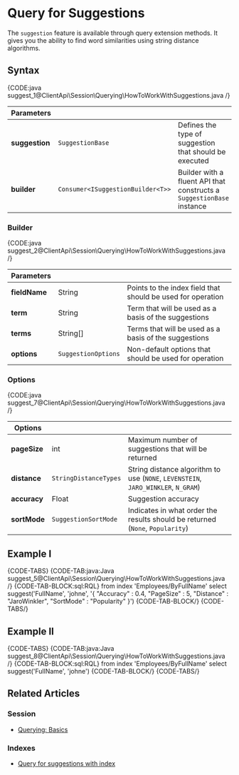 # Query for Suggestions

The `suggestion` feature is available through query extension methods. It gives you the ability to find word similarities using string distance algorithms.

## Syntax

{CODE:java suggest_1@ClientApi\Session\Querying\HowToWorkWithSuggestions.java /}

| Parameters | | |
| ------------- | ------------- | ----- |
| **suggestion** | `SuggestionBase`  | Defines the type of suggestion that should be executed |
| **builder** | `Consumer<ISuggestionBuilder<T>>` | Builder with a fluent API that constructs a `SuggestionBase` instance |

### Builder

{CODE:java suggest_2@ClientApi\Session\Querying\HowToWorkWithSuggestions.java /}

| Parameters | | |
| ------------- | ------------- | ----- |
| **fieldName** | String | Points to the index field that should be used for operation |
| **term** | String | Term that will be used as a basis of the suggestions |
| **terms** | String[] | Terms that will be used as a basis of the suggestions |
| **options** | `SuggestionOptions` | Non-default options that should be used for operation |

### Options

{CODE:java suggest_7@ClientApi\Session\Querying\HowToWorkWithSuggestions.java /}

| Options | | |
| ------------- | ------------- | ----- |
| **pageSize** | int | Maximum number of suggestions that will be returned |
| **distance** | `StringDistanceTypes` | String distance algorithm to use (`NONE`, `LEVENSTEIN`, `JARO_WINKLER`, `N_GRAM`) |
| **accuracy** | Float | Suggestion accuracy |
| **sortMode** | `SuggestionSortMode` | Indicates in what order the results should be returned (`None`, `Popularity`) |

## Example I

{CODE-TABS}
{CODE-TAB:java:Java suggest_5@ClientApi\Session\Querying\HowToWorkWithSuggestions.java /}
{CODE-TAB-BLOCK:sql:RQL}
from index 'Employees/ByFullName' 
select suggest('FullName', 'johne', '{ "Accuracy" : 0.4, "PageSize" : 5, "Distance" : "JaroWinkler", "SortMode" : "Popularity" }')
{CODE-TAB-BLOCK/}
{CODE-TABS/}

## Example II

{CODE-TABS}
{CODE-TAB:java:Java suggest_8@ClientApi\Session\Querying\HowToWorkWithSuggestions.java /}
{CODE-TAB-BLOCK:sql:RQL}
from index 'Employees/ByFullName' 
select suggest('FullName', 'johne')
{CODE-TAB-BLOCK/}
{CODE-TABS/}

## Related Articles

### Session

- [Querying: Basics](../../../indexes/querying/query-index)

### Indexes

- [Query for suggestions with index](../../../indexes/querying/suggestions)
